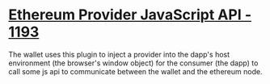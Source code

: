 # [Ethereum Provider JavaScript API - 1193](https://eips.ethereum.org/EIPS/eip-1193)

The wallet uses this plugin to inject a provider into the dapp's host environment (the browser's window object) for the consumer (the dapp) to call some js api to communicate between the wallet and the ethereum node.